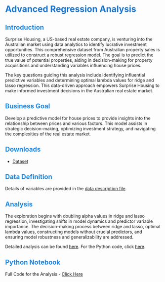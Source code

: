 # <span style="color: #1976D2;">Advanced Regression Analysis</span>

## <span style="color: #1E88E5;">Introduction</span>

Surprise Housing, a US-based real estate company, is venturing into the Australian market using data analytics to identify lucrative investment opportunities. This comprehensive dataset from Australian property sales is utilized to construct a robust regression model. The goal is to predict the true value of potential properties, aiding in decision-making for property acquisitions and understanding variables influencing house prices.

The key questions guiding this analysis include identifying influential predictive variables and determining optimal lambda values for ridge and lasso regression. This data-driven approach empowers Surprise Housing to make informed investment decisions in the Australian real estate market.

## <span style="color: #1E88E5;">Business Goal</span>

Develop a predictive model for house prices to provide insights into the relationship between prices and various factors. This model assists in strategic decision-making, optimizing investment strategy, and navigating the complexities of the real estate market.

## <span style="color: #1E88E5;">Downloads</span>

- [Dataset](https://ml-course3-upgrad.s3.amazonaws.com/Assignment_+Advanced+Regression/train.csv)

## <span style="color: #1E88E5;">Data Definition</span>

Details of variables are provided in the [data description file](https://cdn.upgrad.com/UpGrad/temp/87f67e28-c47e-4725-ae3c-111142c7eaba/data_description.txt).

## <span style="color: #1E88E5;">Analysis</span>

The exploration begins with doubling alpha values in ridge and lasso regression, investigating shifts in model dynamics and predictor variable importance. The decision-making process between ridge and lasso, optimal lambda values, constructing models without crucial predictors, and ensuring model robustness and generalizability are addressed.

Detailed analysis can be found [here](https://github.com/poronita/Advanced_Regression/blob/main/Assignment_Analyis%20.pdf). For the Python code, click [here](https://github.com/poronita/Advanced_Regression/blob/main/Assignment%20Regression%20Part%202.ipynb).

## <span style="color: #1E88E5;">Python Notebook</span>

Full Code for the Analysis - [Click Here](#)
